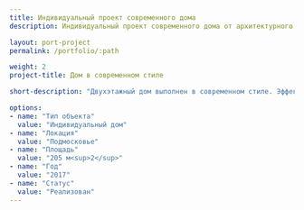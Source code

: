 ```yaml
---
title: Индивидуальный проект современного дома
description: Индивидуальный проект современного дома от архитектурного бюро А510. Индивидуальное проектирование на заказ.

layout: port-project
permalink: /portfolio/:path

weight: 2
project-title: Дом в современном стиле

short-description: "Двухэтажный дом выполнен в современном стиле. Эффектный внешний вид и прекрасная внутренняя планировка совмещены с простотой конструкций и экономичностью строительства."

options:
- name: "Тип объекта"
  value: "Индивидуальный дом"
- name: "Локация"
  value: "Подмосковье"
- name: "Площадь"
  value: "205 м<sup>2</sup>"
- name: "Год"
  value: "2017"
- name: "Статус"
  value: "Реализован"
---
```

